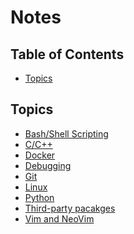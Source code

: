 # Notes

## Table of Contents

<!-- vim-markdown-toc GFM -->
* [Topics](#topics)

<!-- vim-markdown-toc -->

## Topics

- [Bash/Shell Scripting](bash.md)
- [C/C++](c_cpp.md)
- [Docker](docker.md)
- [Debugging](debugging.md)
- [Git](git.md)
- [Linux](linux.md)
- [Python](python.md)
- [Third-party pacakges](thirdparty_packages.md)
- [Vim and NeoVim](vim.md)
